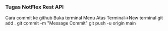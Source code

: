### Tugas NotFlex Rest API

Cara commit ke github
Buka terminal Menu Atas Terminal->New terminal
git add .
git commit -m "Message Commit"
git push -u origin main
